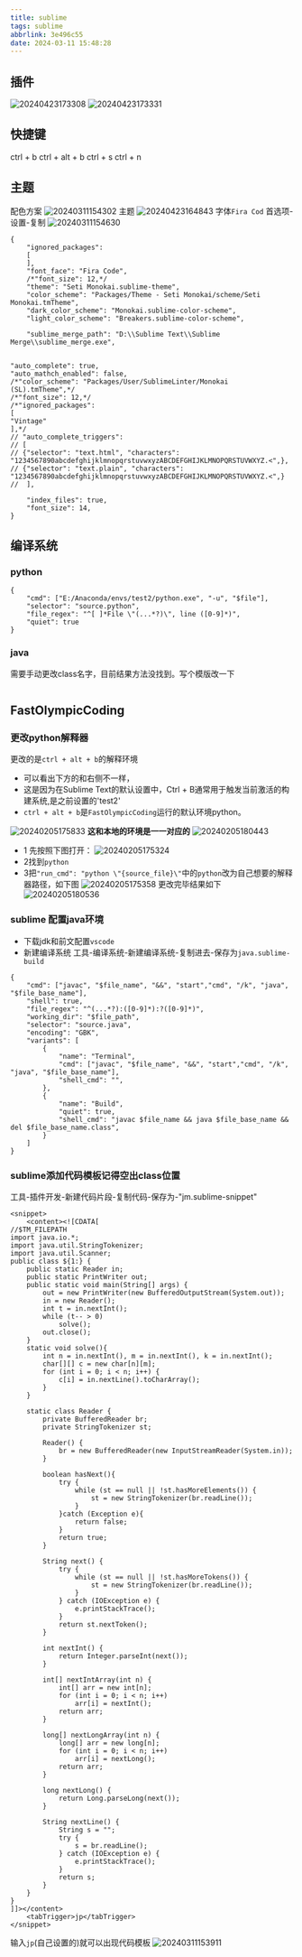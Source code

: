 ```yaml
---
title: sublime
tags: sublime
abbrlink: 3e496c55
date: 2024-03-11 15:48:28
---
```

## 插件
![20240423173308](https://cdn.jsdelivr.net/gh/wawzysys/imgbed@main/20240423173308.png)
![20240423173331](https://cdn.jsdelivr.net/gh/wawzysys/imgbed@main/20240423173331.png)
## 快捷键
ctrl + b
ctrl + alt + b
ctrl + s
ctrl + n
## 主题
配色方案 
![20240311154302](https://cdn.jsdelivr.net/gh/wawzysys/imgbed@main/20240311154302.png)
主题
![20240423164843](https://cdn.jsdelivr.net/gh/wawzysys/imgbed@main/20240423164843.png)
字体`Fira Cod`
首选项-设置-复制
![20240311154630](https://cdn.jsdelivr.net/gh/wawzysys/imgbed@main/20240311154630.png)
```
{
	"ignored_packages":
	[
	],
	"font_face": "Fira Code",
	/*"font_size": 12,*/
	"theme": "Seti Monokai.sublime-theme",
	"color_scheme": "Packages/Theme - Seti Monokai/scheme/Seti Monokai.tmTheme",
	"dark_color_scheme": "Monokai.sublime-color-scheme",
	"light_color_scheme": "Breakers.sublime-color-scheme",

	"sublime_merge_path": "D:\\Sublime Text\\Sublime Merge\\sublime_merge.exe",


"auto_complete": true,
"auto_mathch_enabled": false,
/*"color_scheme": "Packages/User/SublimeLinter/Monokai (SL).tmTheme",*/
/*"font_size": 12,*/
/*"ignored_packages":
[
"Vintage"
],*/
// "auto_complete_triggers": 
// [ 
// {"selector": "text.html", "characters": "1234567890abcdefghijklmnopqrstuvwxyzABCDEFGHIJKLMNOPQRSTUVWXYZ.<",},
// {"selector": "text.plain", "characters": "1234567890abcdefghijklmnopqrstuvwxyzABCDEFGHIJKLMNOPQRSTUVWXYZ.<",} 
// 	],

	"index_files": true,
	"font_size": 14,
}

```
## 编译系统
### python
```
{
    "cmd": ["E:/Anaconda/envs/test2/python.exe", "-u", "$file"],
    "selector": "source.python",
    "file_regex": "^[ ]*File \"(...*?)\", line ([0-9]*)",
    "quiet": true
}
```
### java
需要手动更改class名字，目前结果方法没找到。写个模版改一下
```

```
## FastOlympicCoding
### 更改python解释器 
  更改的是`ctrl + alt + b`的解释环境
 * 可以看出下方的和右侧不一样，
 * 这是因为在Sublime Text的默认设置中，Ctrl + B通常用于触发当前激活的构建系统,是之前设置的'test2'
 * `ctrl + alt + b`是`FastOlympicCoding`运行的默认环境python。

![20240205175833](https://cdn.jsdelivr.net/gh/wawzysys/imgbed@main/20240205175833.png)
**这和本地的环境是一一对应的**
![20240205180443](https://cdn.jsdelivr.net/gh/wawzysys/imgbed@main/20240205180443.png)

* 1 先按照下图打开：
![20240205175324](https://cdn.jsdelivr.net/gh/wawzysys/imgbed@main/20240205175324.png)
* 2找到`python`
* 3把`"run_cmd": "python \"{source_file}\"`中的`python`改为自己想要的解释器路径，如下图
![20240205175358](https://cdn.jsdelivr.net/gh/wawzysys/imgbed@main/20240205175358.png)
更改完毕结果如下
![20240205180536](https://cdn.jsdelivr.net/gh/wawzysys/imgbed@main/20240205180536.png)
  
### sublime 配置java环境
- 下载jdk和前文配置`vscode`
- 新建编译系统
工具-编译系统-新建编译系统-复制进去-保存为`java.sublime-build`
```
{
    "cmd": ["javac", "$file_name", "&&", "start","cmd", "/k", "java", "$file_base_name"],
    "shell": true,
    "file_regex": "^(...*?):([0-9]*):?([0-9]*)",
    "working_dir": "$file_path",
    "selector": "source.java",
    "encoding": "GBK",
    "variants": [
        {
            "name": "Terminal",
            "cmd": ["javac", "$file_name", "&&", "start","cmd", "/k", "java", "$file_base_name"],
            "shell_cmd": "",
        },
        {
            "name": "Build",
            "quiet": true,
            "shell_cmd": "javac $file_name && java $file_base_name && del $file_base_name.class",
        }
    ]
}
```
### sublime添加代码模板记得空出class位置
工具-插件开发-新建代码片段-复制代码-保存为-"jm.sublime-snippet"
```
<snippet>
    <content><![CDATA[
//$TM_FILEPATH
import java.io.*;
import java.util.StringTokenizer;
import java.util.Scanner;
public class ${1:} {
    public static Reader in;
    public static PrintWriter out;
    public static void main(String[] args) {
        out = new PrintWriter(new BufferedOutputStream(System.out));
        in = new Reader();
        int t = in.nextInt();
        while (t-- > 0)
            solve();
        out.close();
    }
    static void solve(){
        int n = in.nextInt(), m = in.nextInt(), k = in.nextInt();
        char[][] c = new char[n][m];
        for (int i = 0; i < n; i++) {
            c[i] = in.nextLine().toCharArray();
        }
    }
 
    static class Reader {
        private BufferedReader br;
        private StringTokenizer st;
 
        Reader() {
            br = new BufferedReader(new InputStreamReader(System.in));
        }
 
        boolean hasNext(){
            try {
                while (st == null || !st.hasMoreElements()) {
                    st = new StringTokenizer(br.readLine());
                }
            }catch (Exception e){
                return false;
            }
            return true;
        }
 
        String next() {
            try {
                while (st == null || !st.hasMoreTokens()) {
                    st = new StringTokenizer(br.readLine());
                }
            } catch (IOException e) {
                e.printStackTrace();
            }
            return st.nextToken();
        }
 
        int nextInt() {
            return Integer.parseInt(next());
        }
 
        int[] nextIntArray(int n) {
            int[] arr = new int[n];
            for (int i = 0; i < n; i++)
                arr[i] = nextInt();
            return arr;
        }
 
        long[] nextLongArray(int n) {
            long[] arr = new long[n];
            for (int i = 0; i < n; i++)
                arr[i] = nextLong();
            return arr;
        }
 
        long nextLong() {
            return Long.parseLong(next());
        }
 
        String nextLine() {
            String s = "";
            try {
                s = br.readLine();
            } catch (IOException e) {
                e.printStackTrace();
            }
            return s;
        }
    }
}
]]></content>
    <tabTrigger>jp</tabTrigger>
</snippet>

```
输入`jp`(自己设置的)就可以出现代码模板
![20240311153911](https://cdn.jsdelivr.net/gh/wawzysys/imgbed@main/20240311153911.png)